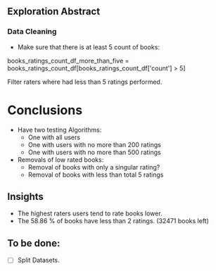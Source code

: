 ## Exploration Abstract

### Data Cleaning

- Make sure that there is at least 5 count of books:

books_ratings_count_df_more_than_five = books_ratings_count_df[books_ratings_count_df['count'] > 5]

Filter raters where had less than 5 ratings performed.


# Conclusions

- Have two testing Algorithms:
  - One with all users
  - One with users with no more than 200 ratings
  - One with users with no more than 500 ratings
- Removals of low rated books:
  - Removal of books with only a singular rating?
  - Removal of books with less than total 5 ratings

## Insights

- The highest raters users tend to rate books lower.
- The 58.86 % of books have less than 2 ratings. (32471 books left)

## To be done:

- [ ] Split Datasets.






